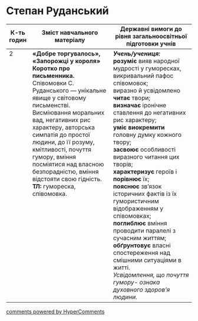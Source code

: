 <div id="hypercomments_widget" class="js-hypercomments-widget invisible"></div>

# Степан Руданський

<table>
  <tr>
    <td width="10%" align="center"><b>К-ть годин</b></td>
    <td width="45%" align="center"><b>Зміст навчального матеріалу</b></td>
    <td width="45%" align="center"><b>Державні вимоги до рівня загальноосвітньої підготовки учнів</b></td>
  </tr>
<tbody>
  <tr>
<td width="10%" style="vertical-align:top !important;">2</td>
    <td width="45%" style="vertical-align:top !important;">
<b>«Добре торгувалось», «Запорожці у короля» Коротко про письменника.</b> Співомовки С. Руданського — унікальне явище у світовому письменстві. Висміювання моральних вад, негативних рис характеру, авторська симпатія до простої людини, до її розуму, кмітливості, почуття гумору, вміння посміятися над власною безпорадністю, вміння відстояти свою гідність. <br>
<b>ТЛ:</b> гумореска, співомовка.
</td>
    <td width="45%" style="vertical-align:top !important;">
<i><b>Учень/учениця:</b></i><br>
<b>розуміє</b> вияв народної мудрості у гуморесках, викривальний пафос співомовок;<br> 
виразно й усвідомлено <b>читає</b> твори; <br>
<b>визначає</b> іронічне ставлення до негативних рис характеру;<br> 
<b>уміє виокремити</b> головну думку кожного твору; <br>
<b>засвоює</b> особливості виразного читання цих творів;<br>
<b>характеризує</b> героїв і <b>порівнює</b> їх; <br>
<b>пояснює</b> зв’язок історичних фактів із їх гумористичним відображенням у співомовках;<br> 
<b>поглиблює</b> вміння проводити паралелі з сучасним життям; <br>
<b>обґрунтовує</b> власні спостереження  над смішними ситуаціями в житті.<br> 
<i>Усвідомлення, що почуття гумору- ознака духовного здоров’я людини.</i> </td>
  </tr>
</tbody>
</table>

<div class="js-hypercomments-container">
<a href="http://hypercomments.com" class="hc-link" title="comments widget">comments powered by HyperComments</a>
</div>